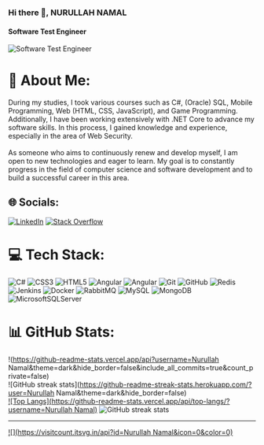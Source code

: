 ### Hi there 👋, NURULLAH NAMAL
#### Software Test Engineer
![Software Test Engineer](https://intellitect.com/wp-content/uploads/2021/03/NET-Essential-C-Sharp-9-banner.png)



# 💫 About Me:
During my studies, I took various courses such as C#, (Oracle) SQL, Mobile Programming, Web (HTML, CSS, JavaScript), and Game Programming. Additionally, I have been working extensively with .NET Core to advance my software skills. In this process, I gained knowledge and experience, especially in the area of Web Security.<br><br>As someone who aims to continuously renew and develop myself, I am open to new technologies and eager to learn. My goal is to constantly progress in the field of computer science and software development and to build a successful career in this area.


## 🌐 Socials:
[![LinkedIn](https://img.shields.io/badge/LinkedIn-%230077B5.svg?logo=linkedin&logoColor=white)](https://linkedin.com/in/nurullahnamal) [![Stack Overflow](https://img.shields.io/badge/-Stackoverflow-FE7A16?logo=stack-overflow&logoColor=white)](https://stackoverflow.com/users/26919910) 

# 💻 Tech Stack:
![C#](https://img.shields.io/badge/c%23-%23239120.svg?style=for-the-badge&logo=csharp&logoColor=white) ![CSS3](https://img.shields.io/badge/css3-%231572B6.svg?style=for-the-badge&logo=css3&logoColor=white) ![HTML5](https://img.shields.io/badge/html5-%23E34F26.svg?style=for-the-badge&logo=html5&logoColor=white) ![Angular](https://img.shields.io/badge/angular-%23DD0031.svg?style=for-the-badge&logo=angular&logoColor=white) ![Angular](https://img.shields.io/badge/angular-%23DD0031.svg?style=for-the-badge&logo=angular&logoColor=white) ![Git](https://img.shields.io/badge/git-%23F05033.svg?style=for-the-badge&logo=git&logoColor=white) ![GitHub](https://img.shields.io/badge/github-%23121011.svg?style=for-the-badge&logo=github&logoColor=white) ![Redis](https://img.shields.io/badge/redis-%23DD0031.svg?style=for-the-badge&logo=redis&logoColor=white) ![Jenkins](https://img.shields.io/badge/jenkins-%232C5263.svg?style=for-the-badge&logo=jenkins&logoColor=white) ![Docker](https://img.shields.io/badge/docker-%230db7ed.svg?style=for-the-badge&logo=docker&logoColor=white) ![RabbitMQ](https://img.shields.io/badge/rabbitmq-FF6600?style=for-the-badge&logo=rabbitmq&logoColor=white) ![MySQL](https://img.shields.io/badge/mysql-4479A1.svg?style=for-the-badge&logo=mysql&logoColor=white) ![MongoDB](https://img.shields.io/badge/MongoDB-%234ea94b.svg?style=for-the-badge&logo=mongodb&logoColor=white) ![MicrosoftSQLServer](https://img.shields.io/badge/Microsoft%20SQL%20Server-CC2927?style=for-the-badge&logo=microsoft%20sql%20server&logoColor=white)
# 📊 GitHub Stats:
!(https://github-readme-stats.vercel.app/api?username=Nurullah Namal&theme=dark&hide_border=false&include_all_commits=true&count_private=false)<br/>
![GitHub streak stats](https://github-readme-streak-stats.herokuapp.com/?user=Nurullah Namal&theme=dark&hide_border=false)<br/>
[![Top Langs](https://github-readme-stats.vercel.app/api/top-langs/?username=Nurullah Namal)](https://github.com/anuraghazra/github-readme-stats)
![GitHub streak stats](https://streak-stats.demolab.com/?user=dwadwa)  

---
[![](https://visitcount.itsvg.in/api?id=Nurullah Namal&icon=0&color=0)](https://visitcount.itsvg.in)

<!-- Proudly created with GPRM ( https://gprm.itsvg.in ) -->
